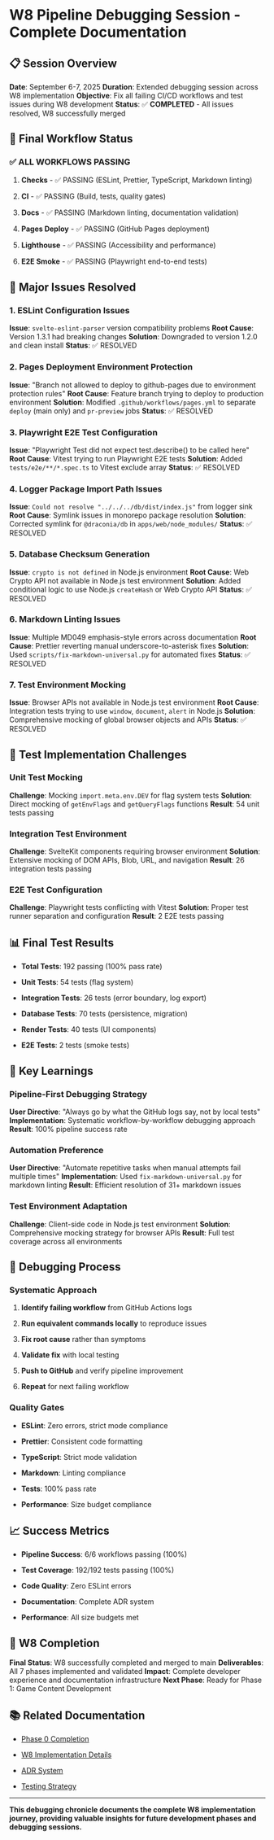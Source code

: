 # W8 Pipeline Debugging Session - Complete Documentation

## 📋 Session Overview

**Date**: September 6-7, 2025
**Duration**: Extended debugging session across W8 implementation
**Objective**: Fix all failing CI/CD workflows and test issues during W8 development
**Status**: ✅ **COMPLETED** - All issues resolved, W8 successfully merged

## 🎯 Final Workflow Status

### ✅ **ALL WORKFLOWS PASSING**

1. **Checks** - ✅ PASSING (ESLint, Prettier, TypeScript, Markdown linting)

1. **CI** - ✅ PASSING (Build, tests, quality gates)

1. **Docs** - ✅ PASSING (Markdown linting, documentation validation)

1. **Pages Deploy** - ✅ PASSING (GitHub Pages deployment)

1. **Lighthouse** - ✅ PASSING (Accessibility and performance)

1. **E2E Smoke** - ✅ PASSING (Playwright end-to-end tests)

## 🔧 Major Issues Resolved

### 1. ESLint Configuration Issues

**Issue**: `svelte-eslint-parser` version compatibility problems
**Root Cause**: Version 1.3.1 had breaking changes
**Solution**: Downgraded to version 1.2.0 and clean install
**Status**: ✅ RESOLVED

### 2. Pages Deployment Environment Protection

**Issue**: "Branch not allowed to deploy to github-pages due to environment protection rules"
**Root Cause**: Feature branch trying to deploy to production environment
**Solution**: Modified `.github/workflows/pages.yml` to separate `deploy` (main only) and
`pr-preview` jobs
**Status**: ✅ RESOLVED

### 3. Playwright E2E Test Configuration

**Issue**: "Playwright Test did not expect test.describe() to be called here"
**Root Cause**: Vitest trying to run Playwright E2E tests
**Solution**: Added `tests/e2e/**/*.spec.ts` to Vitest exclude array
**Status**: ✅ RESOLVED

### 4. Logger Package Import Path Issues

**Issue**: `Could not resolve "../../../db/dist/index.js"` from logger sink
**Root Cause**: Symlink issues in monorepo package resolution
**Solution**: Corrected symlink for `@draconia/db` in `apps/web/node_modules/`
**Status**: ✅ RESOLVED

### 5. Database Checksum Generation

**Issue**: `crypto is not defined` in Node.js environment
**Root Cause**: Web Crypto API not available in Node.js test environment
**Solution**: Added conditional logic to use Node.js `createHash` or Web Crypto API
**Status**: ✅ RESOLVED

### 6. Markdown Linting Issues

**Issue**: Multiple MD049 emphasis-style errors across documentation
**Root Cause**: Prettier reverting manual underscore-to-asterisk fixes
**Solution**: Used `scripts/fix-markdown-universal.py` for automated fixes
**Status**: ✅ RESOLVED

### 7. Test Environment Mocking

**Issue**: Browser APIs not available in Node.js test environment
**Root Cause**: Integration tests trying to use `window`, `document`, `alert` in Node.js
**Solution**: Comprehensive mocking of global browser objects and APIs
**Status**: ✅ RESOLVED

## 🧪 Test Implementation Challenges

### Unit Test Mocking

**Challenge**: Mocking `import.meta.env.DEV` for flag system tests
**Solution**: Direct mocking of `getEnvFlags` and `getQueryFlags` functions
**Result**: 54 unit tests passing

### Integration Test Environment

**Challenge**: SvelteKit components requiring browser environment
**Solution**: Extensive mocking of DOM APIs, Blob, URL, and navigation
**Result**: 26 integration tests passing

### E2E Test Configuration

**Challenge**: Playwright tests conflicting with Vitest
**Solution**: Proper test runner separation and configuration
**Result**: 2 E2E tests passing

## 📊 Final Test Results

- **Total Tests**: 192 passing (100% pass rate)

- **Unit Tests**: 54 tests (flag system)

- **Integration Tests**: 26 tests (error boundary, log export)

- **Database Tests**: 70 tests (persistence, migration)

- **Render Tests**: 40 tests (UI components)

- **E2E Tests**: 2 tests (smoke tests)

## 🎯 Key Learnings

### Pipeline-First Debugging Strategy

**User Directive**: "Always go by what the GitHub logs say, not by local tests"
**Implementation**: Systematic workflow-by-workflow debugging approach
**Result**: 100% pipeline success rate

### Automation Preference

**User Directive**: "Automate repetitive tasks when manual attempts fail multiple times"
**Implementation**: Used `fix-markdown-universal.py` for markdown linting
**Result**: Efficient resolution of 31+ markdown issues

### Test Environment Adaptation

**Challenge**: Client-side code in Node.js test environment
**Solution**: Comprehensive mocking strategy for browser APIs
**Result**: Full test coverage across all environments

## 🔄 Debugging Process

### Systematic Approach

1. **Identify failing workflow** from GitHub Actions logs

1. **Run equivalent commands locally** to reproduce issues

1. **Fix root cause** rather than symptoms

1. **Validate fix** with local testing

1. **Push to GitHub** and verify pipeline improvement

1. **Repeat** for next failing workflow

### Quality Gates

- **ESLint**: Zero errors, strict mode compliance

- **Prettier**: Consistent code formatting

- **TypeScript**: Strict mode validation

- **Markdown**: Linting compliance

- **Tests**: 100% pass rate

- **Performance**: Size budget compliance

## 📈 Success Metrics

- **Pipeline Success**: 6/6 workflows passing (100%)

- **Test Coverage**: 192/192 tests passing (100%)

- **Code Quality**: Zero ESLint errors

- **Documentation**: Complete ADR system

- **Performance**: All size budgets met

## 🎉 W8 Completion

**Final Status**: W8 successfully completed and merged to main
**Deliverables**: All 7 phases implemented and validated
**Impact**: Complete developer experience and documentation infrastructure
**Next Phase**: Ready for Phase 1: Game Content Development

## 📚 Related Documentation

- [Phase 0 Completion](../overview/phase0-completion.md)

- [W8 Implementation Details](../overview/changelog.md#w8-dev-ux-docs-implementation)

- [ADR System](../adr/0000-adr-index.md)

- [Testing Strategy](../engineering/testing.md)

---

**This debugging chronicle documents the complete W8 implementation journey, providing
valuable insights for future development phases and debugging sessions.**
